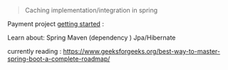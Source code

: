 

> Caching implementation/integration in spring 


Payment project [getting started](https://chatgpt.com/share/dac8cf16-b6aa-482d-ac79-ab1338acda7e) : 






Learn about: 
Spring 
Maven (dependency )
Jpa/Hibernate



currently reading : https://www.geeksforgeeks.org/best-way-to-master-spring-boot-a-complete-roadmap/